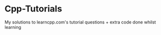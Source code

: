 # Cpp-Tutorials
My solutions to learncpp.com's tutorial questions + extra code done whilst learning
